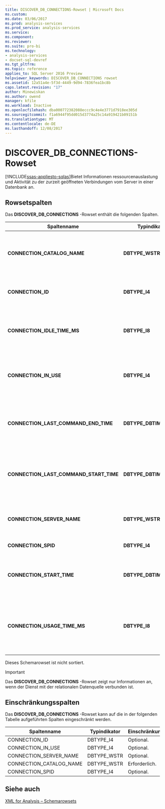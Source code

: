 ```yaml
---
title: DISCOVER_DB_CONNECTIONS-Rowset | Microsoft Docs
ms.custom: 
ms.date: 03/06/2017
ms.prod: analysis-services
ms.prod_service: analysis-services
ms.service: 
ms.component: 
ms.reviewer: 
ms.suite: pro-bi
ms.technology:
- analysis-services
- docset-sql-devref
ms.tgt_pltfrm: 
ms.topic: reference
applies_to: SQL Server 2016 Preview
helpviewer_keywords: DISCOVER_DB_CONNECTIONS rowset
ms.assetid: 12a51a4e-5f3d-4449-9d94-7836fea1bc8b
caps.latest.revision: "17"
author: Minewiskan
ms.author: owend
manager: kfile
ms.workload: Inactive
ms.openlocfilehash: dba000772382088eccc9c4e4e3771d7918ee305d
ms.sourcegitcommit: f1a6944f95dd015d3774a25c14a919421b09151b
ms.translationtype: MT
ms.contentlocale: de-DE
ms.lasthandoff: 12/08/2017
---
```

# <a name="discoverdbconnections-rowset"></a>DISCOVER_DB_CONNECTIONS-Rowset
[!INCLUDE[ssas-appliesto-sqlas](../../../includes/ssas-appliesto-sqlas.md)]Bietet Informationen ressourcenauslastung und Aktivität zu der zurzeit geöffneten Verbindungen vom Server in einer Datenbank an.  
  
## <a name="rowset-columns"></a>Rowsetspalten  
 Das **DISCOVER_DB_CONNECTIONS** -Rowset enthält die folgenden Spalten.  
  
|Spaltenname|Typindikator|Länge|Description|  
|-----------------|--------------------|------------|-----------------|  
|**CONNECTION_CATALOG_NAME**|**DBTYPE_WSTR**||Der Name der Datenbank, mit der zurzeit eine Verbindung besteht.|  
|**CONNECTION_ID**|**DBTYPE_I4**||Eine eindeutige Zahl, die die Verbindung identifiziert.|  
|**CONNECTION_IDLE_TIME_MS**|**DBTYPE_I8**||Die Leerlaufzeit in Millisekunden seit dem Start der Verbindung.|  
|**CONNECTION_IN_USE**|**DBTYPE_I4**||Gibt an, ob die Verbindung aktiv ist (1) oder sich im Leerlauf befindet (0).|  
|**CONNECTION_LAST_COMMAND_END_TIME**|**DBTYPE_DBTIMESTAMP**||UTC-Datum und -Zeit des Servers, zu denen der letzte Befehl seine Ausführung beendet hat.|  
|**CONNECTION_LAST_COMMAND_START_TIME**|**DBTYPE_DBTIMESTAMP**||UTC-Datum und -Zeit des Servers, zu denen der letzte Befehl seine Ausführung initiiert hat.|  
|**CONNECTION_SERVER_NAME**|**DBTYPE_WSTR**||Der Name des Servers, mit dem zurzeit eine Verbindung besteht.|  
|**CONNECTION_SPID**|**DBTYPE_I4**||Die Sitzungs-ID.|  
|**CONNECTION_START_TIME**|**DBTYPE_DBTIMESTAMP**||UTC-Datum und -Zeit des Servers, zu denen die Verbindung initiiert wurde.|  
|**CONNECTION_USAGE_TIME_MS**|**DBTYPE_I8**||Die Aktivitätszeit der Verbindung in Millisekunden seit dem Start der Verbindung.|  
  
 Dieses Schemarowset ist nicht sortiert.  
  
> [!IMPORTANT]  
>  Das **DISCOVER_DB_CONNECTIONS** -Rowset zeigt nur Informationen an, wenn der Dienst mit der relationalen Datenquelle verbunden ist.  
  
## <a name="restriction-columns"></a>Einschränkungsspalten  
 Das **DISCOVER_DB_CONNECTIONS** -Rowset kann auf die in der folgenden Tabelle aufgeführten Spalten eingeschränkt werden.  
  
|Spaltenname|Typindikator|Einschränkungsstatus|  
|-----------------|--------------------|-----------------------|  
|CONNECTION_ID|DBTYPE_I4|Optional.|  
|CONNECTION_IN_USE|DBTYPE_I4|Optional.|  
|CONNECTION_SERVER_NAME|DBTYPE_WSTR|Optional.|  
|CONNECTION_CATALOG_NAME|DBTYPE_WSTR|Erforderlich.|  
|CONNECTION_SPID|DBTYPE_I4|Optional.|  
  
## <a name="see-also"></a>Siehe auch  
 [XML for Analysis – Schemarowsets](../../../analysis-services/schema-rowsets/xml/xml-for-analysis-schema-rowsets.md)  
  
  
